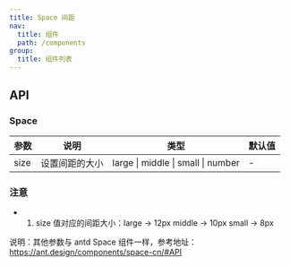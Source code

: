 ```yaml
---
title: Space 间距
nav:
  title: 组件
  path: /components
group:
  title: 组件列表
---
```


## API

### Space

| 参数 | 说明           | 类型                               | 默认值 |
| ---- | -------------- | ---------------------------------- | ------ |
| size | 设置间距的大小 | large \| middle \| small \| number | -      |

### 注意

- 1. size 值对应的间距大小：large -> 12px middle -> 10px small -> 8px

说明：其他参数与 antd Space 组件一样，参考地址：https://ant.design/components/space-cn/#API
